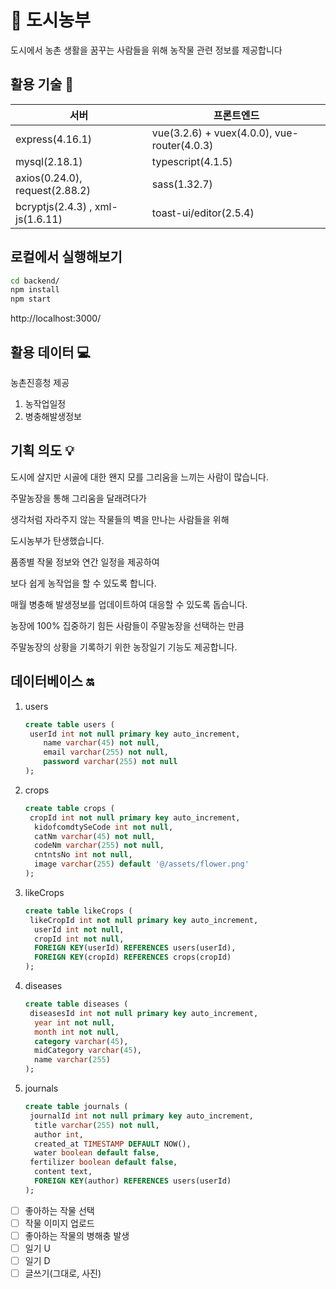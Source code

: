 # :herb: 도시농부

도시에서 농촌 생활을 꿈꾸는 사람들을 위해 농작물 관련 정보를 제공합니다



## 활용 기술 :art:

| 서버                             | 프론트엔드                                  |
| -------------------------------- | ------------------------------------------- |
| express(4.16.1)                  | vue(3.2.6) + vuex(4.0.0), vue-router(4.0.3) |
| mysql(2.18.1)                    | typescript(4.1.5)                           |
| axios(0.24.0), request(2.88.2)   | sass(1.32.7)                                |
| bcryptjs(2.4.3) , xml-js(1.6.11) | toast-ui/editor(2.5.4)                      |



## 로컬에서 실행해보기

```bash
cd backend/
npm install
npm start
```

http://localhost:3000/

## 활용 데이터 :computer:

농촌진흥청 제공

1. 농작업일정
2. 병충해발생정보



## 기획 의도 :bulb:

도시에 살지만 시골에 대한 왠지 모를 그리움을 느끼는 사람이 많습니다.

주말농장을 통해 그리움을 달래려다가

생각처럼 자라주지 않는 작물들의 벽을 만나는 사람들을 위해

도시농부가 탄생했습니다.

품종별 작물 정보와 연간 일정을 제공하여

보다 쉽게 농작업을 할 수 있도록 합니다.

매월 병충해 발생정보를 업데이트하여 대응할 수 있도록 돕습니다.

농장에 100% 집중하기 힘든 사람들이 주말농장을 선택하는 만큼

주말농장의 상황을 기록하기 위한 농장일기 기능도 제공합니다.



## 데이터베이스 :on:

1. users

   ```sql
   create table users (
   	userId int not null primary key auto_increment,
       name varchar(45) not null,
       email varchar(255) not null,
       password varchar(255) not null
   );
   ```

2. crops

   ```sql
   create table crops (
   	cropId int not null primary key auto_increment,
     kidofcomdtySeCode int not null,
     catNm varchar(45) not null,
     codeNm varchar(255) not null,
     cntntsNo int not null,
     image varchar(255) default '@/assets/flower.png'
   );
   ```

3. likeCrops

   ```sql
   create table likeCrops (
   	likeCropId int not null primary key auto_increment,
     userId int not null,
     cropId int not null,
     FOREIGN KEY(userId) REFERENCES users(userId),
     FOREIGN KEY(cropId) REFERENCES crops(cropId)
   );
   ```

4. diseases

   ```sql
   create table diseases (
   	diseasesId int not null primary key auto_increment,
     year int not null,
     month int not null,
     category varchar(45),
     midCategory varchar(45),
     name varchar(255)
   );
   ```

5. journals

   ```sql
   create table journals (
   	journalId int not null primary key auto_increment,
     title varchar(255) not null,
     author int,
     created_at TIMESTAMP DEFAULT NOW(),
     water boolean default false,
   	fertilizer boolean default false,
     content text,
     FOREIGN KEY(author) REFERENCES users(userId)
   );
   ```



- [ ] 좋아하는 작물 선택
- [ ] 작물 이미지 업로드
- [ ] 좋아하는 작물의 병해충 발생
- [ ] 일기 U
- [ ] 일기 D
- [ ] 글쓰기(그대로, 사진)